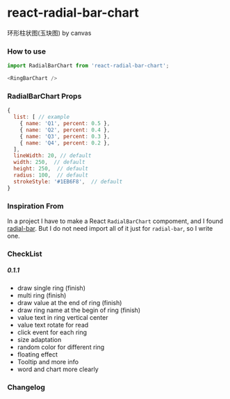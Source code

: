 # react-radial-bar-chart
环形柱状图(玉玦图) by canvas

### How to use
```javascript
import RadialBarChart from 'react-radial-bar-chart';

<RingBarChart />

```
### RadialBarChart Props
```javascript
{
  list: [ // example
    { name: 'Q1', percent: 0.5 },
    { name: 'Q2', percent: 0.4 },
    { name: 'Q3', percent: 0.3 },
    { name: 'Q4', percent: 0.2 },
  ],
  lineWidth: 20, // default
  width: 250,  // default
  height: 250,  // default
  radius: 100,  // default
  strokeStyle: '#1EB6F8',  // default
}
```

### Inspiration From

In a project I have to make a React `RadialBarChart` compoment, and I found [radial-bar](http://antv.alipay.com/g2/demo/16-polar/radial-bar.html). But I do not need import all of it just for `radial-bar`, so I write one.

### CheckList
##### 0.1.1
* draw single ring (finish)
* multi ring (finish)
* draw value at the end of ring (finish)
* draw ring name at the begin of ring (finish)
* value text in ring vertical center
* value text rotate for read
* click event for each ring
* size adaptation
* random color for different ring
* floating effect
* Tooltip and more info
* word and chart more clearly

### Changelog

